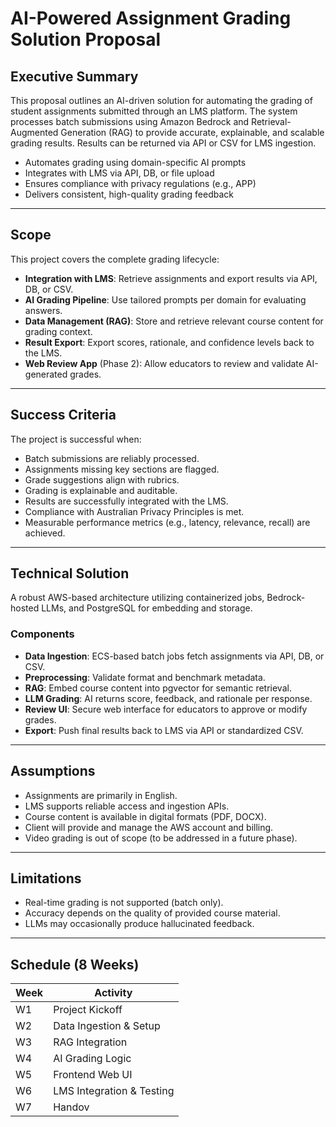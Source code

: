 # AI-Powered Assignment Grading Solution Proposal

## Executive Summary

This proposal outlines an AI-driven solution for automating the grading of student assignments submitted through an LMS platform. The system processes batch submissions using Amazon Bedrock and Retrieval-Augmented Generation (RAG) to provide accurate, explainable, and scalable grading results. Results can be returned via API or CSV for LMS ingestion.

- Automates grading using domain-specific AI prompts
- Integrates with LMS via API, DB, or file upload
- Ensures compliance with privacy regulations (e.g., APP)
- Delivers consistent, high-quality grading feedback

---

## Scope

This project covers the complete grading lifecycle:

- **Integration with LMS**: Retrieve assignments and export results via API, DB, or CSV.
- **AI Grading Pipeline**: Use tailored prompts per domain for evaluating answers.
- **Data Management (RAG)**: Store and retrieve relevant course content for grading context.
- **Result Export**: Export scores, rationale, and confidence levels back to the LMS.
- **Web Review App** (Phase 2): Allow educators to review and validate AI-generated grades.

---

## Success Criteria

The project is successful when:

- Batch submissions are reliably processed.
- Assignments missing key sections are flagged.
- Grade suggestions align with rubrics.
- Grading is explainable and auditable.
- Results are successfully integrated with the LMS.
- Compliance with Australian Privacy Principles is met.
- Measurable performance metrics (e.g., latency, relevance, recall) are achieved.

---

## Technical Solution

A robust AWS-based architecture utilizing containerized jobs, Bedrock-hosted LLMs, and PostgreSQL for embedding and storage.

### Components

- **Data Ingestion**: ECS-based batch jobs fetch assignments via API, DB, or CSV.
- **Preprocessing**: Validate format and benchmark metadata.
- **RAG**: Embed course content into pgvector for semantic retrieval.
- **LLM Grading**: AI returns score, feedback, and rationale per response.
- **Review UI**: Secure web interface for educators to approve or modify grades.
- **Export**: Push final results back to LMS via API or standardized CSV.

---

## Assumptions

- Assignments are primarily in English.
- LMS supports reliable access and ingestion APIs.
- Course content is available in digital formats (PDF, DOCX).
- Client will provide and manage the AWS account and billing.
- Video grading is out of scope (to be addressed in a future phase).

---

## Limitations

- Real-time grading is not supported (batch only).
- Accuracy depends on the quality of provided course material.
- LLMs may occasionally produce hallucinated feedback.

---

## Schedule (8 Weeks)

| Week | Activity                          |
|------|----------------------------------|
| W1   | Project Kickoff                   |
| W2   | Data Ingestion & Setup            |
| W3   | RAG Integration                   |
| W4   | AI Grading Logic                  |
| W5   | Frontend Web UI                   |
| W6   | LMS Integration & Testing         |
| W7   | Handov
